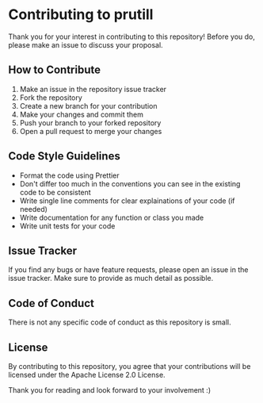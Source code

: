 # Contributing to **prutill**

Thank you for your interest in contributing to this repository! Before you do, please make an issue to discuss your proposal.

## How to Contribute

1. Make an issue in the repository issue tracker
2. Fork the repository
3. Create a new branch for your contribution
4. Make your changes and commit them
5. Push your branch to your forked repository
6. Open a pull request to merge your changes

## Code Style Guidelines

- Format the code using Prettier
- Don't differ too much in the conventions you can see in the existing code to be consistent
- Write single line comments for clear explainations of your code (if needed)
- Write documentation for any function or class you made
- Write unit tests for your code

## Issue Tracker

If you find any bugs or have feature requests, please open an issue in the issue tracker. Make sure to provide as much detail as possible.

## Code of Conduct

There is not any specific code of conduct as this repository is small.

## License

By contributing to this repository, you agree that your contributions will be licensed under the Apache License 2.0 License.

Thank you for reading and look forward to your involvement :)
